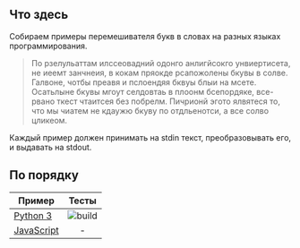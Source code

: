 ## Что здесь
Собираем примеры перемешивателя букв в словах на разных языках программирования.

> По рзелульаттам илссеовадний одонго анлигйсокго унвиертисета, не иеемт занчнеия, в кокам пряокде рсапожолены бкувы в солве. Галвоне, чотбы преавя и пслоендяя бквуы блыи на мсете. Осатьлыне бкувы мгоут селдовтаь в плоонм бсепордяке, все-рвано ткест чтаитсея без побрелм. Пичрионй эгото ялвятеся то, что мы чиатем не кдаужю бкуву по отдльенотси, а все солво цликеом.

Каждый пример должен принимать на stdin текст, преобразовывать его,
и выдавать на stdout.

## По порядку

| Пример                     | Тесты         |
| -------------------------- |:-------------:|
| [Python 3](./python3)      | ![build](https://github.com/tada-team/saluton-mondo/actions/workflows/python3.yml/badge.svg) |
| [JavaScript](./javascript) | - |

